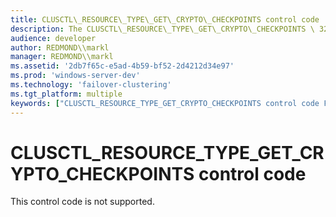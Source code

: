 ```yaml
---
title: CLUSCTL\_RESOURCE\_TYPE\_GET\_CRYPTO\_CHECKPOINTS control code
description: The CLUSCTL\_RESOURCE\_TYPE\_GET\_CRYPTO\_CHECKPOINTS \ 32;control code is reserved for future use.
audience: developer
author: REDMOND\\markl
manager: REDMOND\\markl
ms.assetid: '2db7f65c-e5ad-4b59-bf52-2d4212d34e97'
ms.prod: 'windows-server-dev'
ms.technology: 'failover-clustering'
ms.tgt_platform: multiple
keywords: ["CLUSCTL_RESOURCE_TYPE_GET_CRYPTO_CHECKPOINTS control code Failover Cluster"]
---
```


# CLUSCTL\_RESOURCE\_TYPE\_GET\_CRYPTO\_CHECKPOINTS control code

This control code is not supported.

 

 




